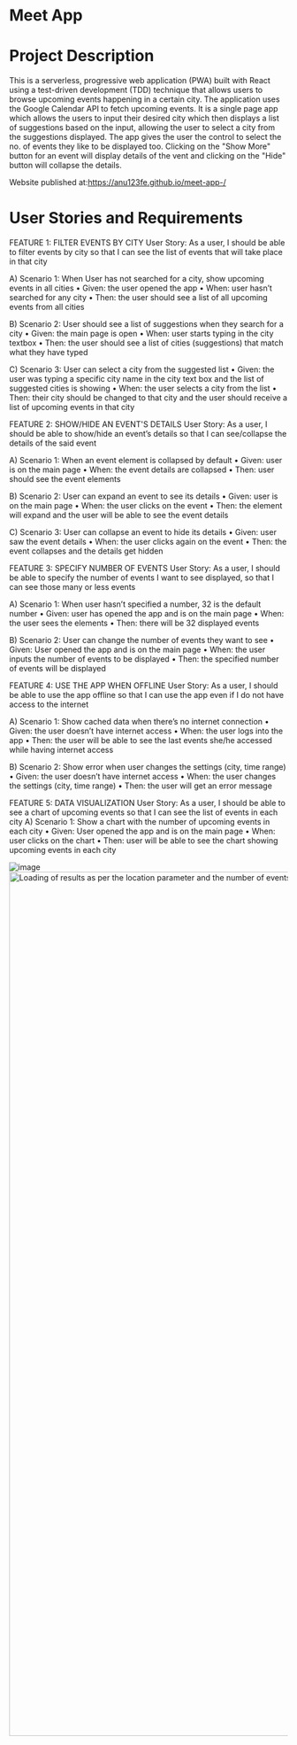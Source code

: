# Meet App

# Project Description 
This is a serverless, progressive web application (PWA) built with React using a test-driven development (TDD) technique that allows users to browse upcoming events happening in a certain city. The application uses the Google Calendar API to fetch upcoming events. It is a single page app which allows the users to input their desired city which then displays a list of suggestions based on the input, allowing the user to select a city from the suggestions displayed. The app gives the user the control to select the no. of events they like to be displayed too. Clicking on the "Show More" button for an event will display details of the vent and clicking on the "Hide" button will collapse the details.

Website published at:https://anu123fe.github.io/meet-app-/

# User Stories and Requirements

FEATURE 1: FILTER EVENTS BY CITY
User Story:
As a user, I should be able to filter events by city so that I can see the list of events that will take place in that city

A)	Scenario 1: 
When User has not searched for a city, show upcoming events in all cities
•	Given: the user opened the app 
•	When: user hasn’t searched for any city
•	Then: the user should see a list of all upcoming events from all cities

B)	Scenario 2: 
User should see a list of suggestions when they search for a city 
•	Given: the main page is open
•	When: user starts typing in the city textbox
•	Then: the user should see a list of cities (suggestions) that match what they have typed

C)	Scenario 3: User can select a city from the suggested list
•	Given: the user was typing a specific city name in the city text box and the list of suggested cities is showing
•	When: the user selects a city from the list
•	Then: their city should be changed to that city and the user should receive a list of upcoming events in that city


FEATURE 2: SHOW/HIDE AN EVENT'S DETAILS
User Story:
As a user, I should be able to show/hide an event’s details so that I can see/collapse the details of the said event

A)	Scenario 1: When an event element is collapsed by default
•	Given: user is on the main page
•	When: the event details are collapsed
•	Then: user should see the event elements

B)	Scenario 2: User can expand an event to see its details
•	Given: user is on the main page
•	When: the user clicks on the event
•	Then: the element will expand and the user will be able to see the event details

C)	Scenario 3: User can collapse an event to hide its details
•	Given: user saw the event details
•	When: the user clicks again on the event
•	Then: the event collapses and the details get hidden



FEATURE 3: SPECIFY NUMBER OF EVENTS
User Story:
As a user, I should be able to specify the number of events I want to see displayed, so that I can see those many or less events 

A)	Scenario 1: When user hasn’t specified a number, 32 is the default number
•	Given: user has opened the app and is on the main page
•	When: the user sees the elements
•	Then: there will be 32 displayed events

B)	Scenario 2: User can change the number of events they want to see
•	Given: User opened the app and is on the main page
•	When: the user inputs the number of events to be displayed
•	Then: the specified number of events will be displayed

FEATURE 4: USE THE APP WHEN OFFLINE
User Story:
As a user, I should be able to use the app offline so that I can use the app even if I do not have access to the internet

A)	Scenario 1: Show cached data when there’s no internet connection
•	Given: the user doesn’t have internet access
•	When: the user logs into the app
•	Then: the user will be able to see the last events she/he accessed while having internet access

B)	Scenario 2: Show error when user changes the settings (city, time range)
•	Given: the user doesn’t have internet access
•	When: the user changes the settings (city, time range)
•	Then: the user will get an error message


FEATURE 5: DATA VISUALIZATION
User Story:
As a user, I should be able to see a chart of upcoming events so that I can see the list of events in each city
A)	Scenario 1: Show a chart with the number of upcoming events in each city
•	Given: User opened the app and is on the main page
•	When: user clicks on the chart
•	Then: user will be able to see the chart showing upcoming events in each city

![image](https://user-images.githubusercontent.com/80176993/149637357-9f1045a4-0232-466b-a6fc-2e79ff78c152.png)
<img width="1561" alt="Loading of results as per the location parameter and the number of events parameters" src="https://user-images.githubusercontent.com/80176993/149637450-a4bca004-b1b4-4030-8f5d-f69200348054.png">
